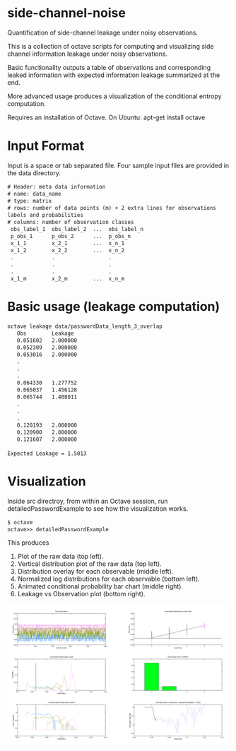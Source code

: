 # side-channel-noise
Quantification of side-channel leakage under noisy observations.

This is a collection of octave scripts for computing and visualizing side channel information leakage under noisy observations.

Basic functionality outputs a table of observations and corresponding leaked information with expected information leakage summarized at the end.

More advanced usage produces a visualization of the conditional entropy computation.

Requires an installation of Octave. On Ubuntu:
apt-get install octave

# Input Format

Input is a space or tab separated file. Four sample input files are provided in the data directory.


	# Header: meta data information
	# name: data_name
	# type: matrix
	# rows: number of data points (m) + 2 extra lines for observations labels and probabilities
	# columns: number of observation classes
	 obs_label_1  obs_label_2  ...  obs_label_n
	 p_obs_1      p_obs_2      ...  p_obs_n
	 x_1_1        x_2_1        ...  x_n_1
	 x_1_2        x_2_2        ...  x_n_2
	 .            .                 .
	 .            .                 .
	 .            .                 .
	 x_1_m        x_2_m        ...  x_n_m

# Basic usage (leakage computation)

    octave leakage data/passwordData_length_3_overlap
	   Obs        Leakage
	   0.051602   2.000000
	   0.052309   2.000000
	   0.053016   2.000000
	   .
	   .
	   .
	   0.064330   1.277752
	   0.065037   1.456128
	   0.065744   1.408011
	   .
	   .
	   .	
	   0.120193   2.000000
	   0.120900   2.000000
	   0.121607   2.000000

	Expected Leakage = 1.5013

# Visualization

Inside src directroy, from within an Octave session, run detailedPasswordExample to see how the visualization works.


	$ octave
	octave>> detailedPasswordExample

This produces 

1. Plot of the raw data (top left).
2. Vertical distribution plot of the raw data (top left).
3. Distribution overlay for each observable (middle left).
4. Normalized log distributions for each observable (bottom left).
5. Animated conditional probability bar chart (middle right).
6. Leakage vs Observation plot (bottom right). 


![Alt text](visual-leak.png?raw=true "Leakage Visualization.")